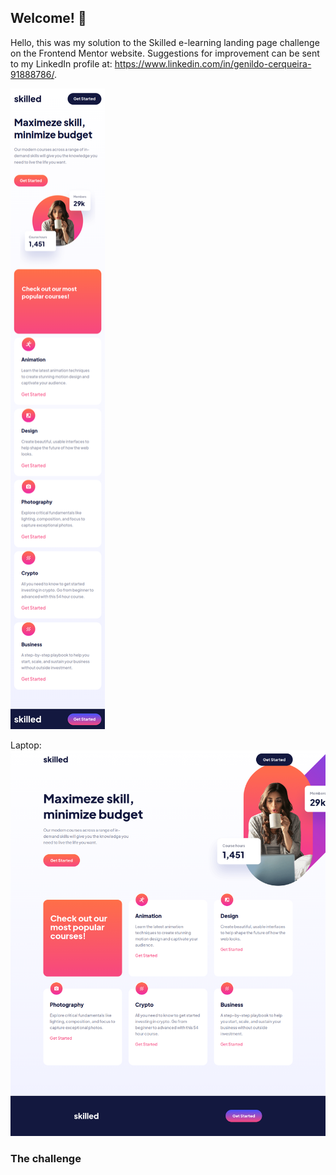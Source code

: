 ## Welcome! 👋

Hello, this was my solution to the Skilled e-learning landing page challenge on the Frontend Mentor website. Suggestions for improvement can be sent to my LinkedIn profile at: https://www.linkedin.com/in/genildo-cerqueira-91888786/.

<img src="./screen/mobile.png" alt="Mobile" width="30%" height="30%">

Laptop:
![Laptop](./screen/laptop.png)

### The challenge

